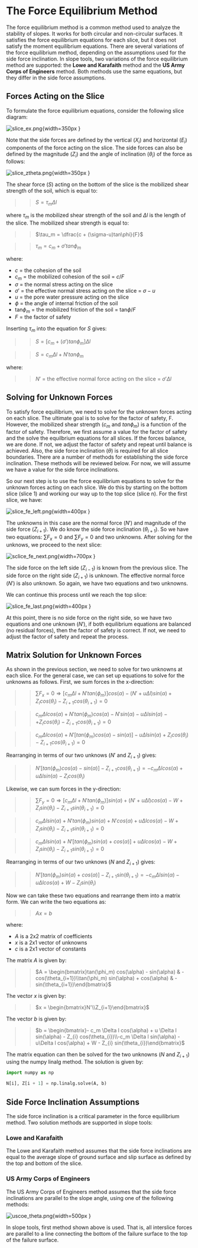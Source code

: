# The Force Equilibrium Method

The force equilibrium method is a common method used to analyze the stability of slopes. It works for both circular 
and non-circular surfaces. It satisfies the force equilibrium equations for each slice, but it does not satisfy the 
moment equilibrium equations. There are several variations of the force equilibrium method, depending on the 
assumptions used for the side force inclination. In slope tools, two variations of the force equilibrium method are 
supported: the **Lowe and 
Karafaith** method and the **US Army Corps of Engineers** method. Both methods use the same equations, but they differ in 
the side force assumptions.

## Forces Acting on the Slice

To formulate the force equilibrium equations, consider the following slice diagram:

![slice_ex.png](images/slice_ex.png){width=350px }

Note that the side forces are defined by the vertical ($X_i$) and horizontal ($E_i$) components of the force acting on 
the slice. The side forces can also be defined by the magnitude ($Z_i$) and the angle of inclination ($\theta_i$) of 
the force as follows:

![slice_ztheta.png](images/slice_ztheta.png){width=350px }

The shear force ($S$) acting on the bottom of the slice is the mobilized shear strength of the soil, which is equal to:

>>$S = \tau_m  \Delta l$

where $\tau_m$ is the mobilized shear strength of the soil and $\Delta l$ is the length of the slice. The mobilized shear strength is equal to:

>>$\tau_m = \dfrac{c + (\sigma-u)tan\phi}{F}$
 
>>$\tau_m = c_m + \sigma' tan\phi_m$

where:

- $c$ = the cohesion of the soil
- $c_m$ = the mobilized cohesion of the soil = $c/F$
- $\sigma$ = the normal stress acting on the slice
- $\sigma'$ = the effective normal stress acting on the slice = $\sigma - u$
- $u$ = the pore water pressure acting on the slice
- $\phi$ = the angle of internal friction of the soil
- tan$\phi_m$ = the mobilized friction of the soil = tan$\phi/F$
- $F$ = the factor of safety

Inserting $\tau_m$ into the equation for $S$ gives:

>>$S = \left[c_m + (\sigma')  tan\phi_m\right]  \Delta l$

>>$S = c_m  \Delta l + N'  tan\phi_m$

where:

>>$N'$ = the effective normal force acting on the slice = $\sigma'  \Delta l$

## Solving for Unknown Forces

To satisfy force equilibrium, we need to solve for the unknown forces acting on each slice. The ultimate goal is to solve for the factor of safety, F. However, the mobilized shear strength ($c_m$ and $tan \phi_m$) is a function of the factor of safety. Therefore, we first assume a value for the factor of safety and the solve the equilbrium equations for all slices. If the forces balance, we are done. If not, we adjust the factor of safety and repeat until balance is achieved. Also, the side force inclination ($\theta$) is required for all slice boundaries. There are a number of methods for 
establishing the side force inclination. These methods will be reviewed below. For now, we will assume we have a value for the side force inclinations.

So our next step is to use the force equilibrium equations to solve for the unknown forces acting on each slice. We do this by starting on the bottom slice (slice 1) and working our way up to the top slice (slice n). For the first slice, we have:

![slice_fe_left.png](images/slice_fe_left.png){width=400px }


The unknowns in this case are the normal force ($N'$) and magnitude of the side force ($Z_{i+1}$). We do know the side 
force inclination ($\theta_{i+1}$). So we have two equations: $\sum F_x = 0$ and $\sum F_y = 0$ and two unknowns. After 
solving for the unknows, we proceed to the next slice:

![sclice_fe_next.png](images/sclice_fe_next.png){width=700px }

The side force on the left side ($Z_{i-1}$) is known from the previous slice. The side force on the right side ($Z_
{i+1}$) is unknown. The effective normal force ($N'$) is also unknown. So again, we have two equations and two unknowns. 

We can continue this process until we reach the top slice:

![slice_fe_last.png](images/slice_fe_last.png){width=400px }

At this point, there is no side force on the right side, so we have two equations and one unknown ($N'$), if both 
equilibrium equations are balanced (no residual forces), then the factor of safety is correct. If not, we need to adjust the factor of safety and repeat the process.

## Matrix Solution for Unknown Forces

As shown in the previous section, we need to solve for two unknowns at each slice. For the general case, we can set up equations to solve for the unknowns as follows. First, we sum forces in the x-direction:

>>$\sum F_x = 0 \Rightarrow \left[c_m \Delta l + N'  tan(\phi_m)\right]  cos(\alpha) - (N' + u \Delta l)  sin(\alpha) + Z_{i}
>   cos(\theta_i) - Z_{i+1}  cos(\theta_{i+1}) = 0$

>>$c_m \Delta l   cos(\alpha) + N'  tan(\phi_m)  cos(\alpha) - N'  sin(\alpha) - u \Delta l  sin(\alpha) - + Z_{i}  cos
> (\theta_{i}) - Z_
> {i+1}  cos(\theta_{i+1}) = 0$

>>$c_m \Delta l   cos(\alpha) + N' \left[tan(\phi_m) cos(\alpha) - sin(\alpha)\right] - u \Delta l sin(\alpha) + Z_{i}
>  cos
> (\theta_{i}) - Z_{i+1} cos(\theta_{i+1}) = 0$

Rearranging in terms of our two unknows ($N'$ and $Z_{i+1}$) gives:

>>$N' \left[tan(\phi_m) cos(\alpha) - sin(\alpha)\right] - Z_{i+1} cos(\theta_{i+1}) = - c_m \Delta l  cos(\alpha) + u 
> \Delta l sin(\alpha) - Z_{i} cos(\theta_i)$

Likewise, we can sum forces in the y-direction:

>>$\sum F_y = 0 \Rightarrow \left[c_m \Delta l + N' tan(\phi_m)\right] sin(\alpha) + (N' + u \Delta l) cos(\alpha) - 
> W + Z_{i} sin(\theta_{i}) - Z_{i+1} sin(\theta_{i+1}) = 0$

>>$c_m \Delta l  sin(\alpha) + N' tan(\phi_m) sin(\alpha) + N' cos(\alpha) + u \Delta l cos(\alpha) - W + Z_{i} sin
> (\theta_{i}) - 
> Z_{i+1} sin(\theta_{i+1}) = 0$

>>$c_m \Delta l  sin(\alpha) + N' \left[tan(\phi_m) sin(\alpha) +  cos(\alpha)\right] + u \Delta l cos(\alpha) - W + 
> Z_{i} sin
> (\theta_{i}) - Z_{i+1} sin(\theta_{i+1}) = 0$

Rearranging in terms of our two unknows ($N$ and $Z_{i+1}$) gives:

>>$N' \left[tan(\phi_m) sin(\alpha) + cos(\alpha)\right] - Z_{i+1} sin(\theta_{i+1}) = -c_m \Delta l  sin(\alpha) - u\Delta l cos(\alpha) + W - Z_{i} sin(\theta_{i})$

Now we can take these two equations and rearrange them into a matrix form. We can write the two equations as:

>>$Ax = b$

where:

- $A$ is a 2x2 matrix of coefficients
- $x$ is a 2x1 vector of unknowns
- $c$ is a 2x1 vector of constants

The matrix $A$ is given by:

>>$A = \begin{bmatrix}tan(\phi_m) cos(\alpha) - sin(\alpha) & -cos(\theta_{i+1})\\tan(\phi_m) sin(\alpha) + cos(\alpha) & -sin(\theta_{i+1})\end{bmatrix}$

The vector $x$ is given by:

>>$x = \begin{bmatrix}N'\\Z_{i+1}\end{bmatrix}$

The vector $b$ is given by:

>>$b = \begin{bmatrix}- c_m \Delta l  cos(\alpha) + u \Delta l sin(\alpha) - Z_{i} cos(\theta_{i})\\-c_m \Delta l  sin(\alpha) - u\Delta l cos(\alpha) + W - Z_{i} sin(\theta_{i})\end{bmatrix}$

The matrix equation can then be solved for the two unknowns
($N$ and $Z_{i+1}$) using the numpy linalg method. The solution is given by:

```python
import numpy as np

N[i], Z[i + 1] = np.linalg.solve(A, b)
```

## Side Force Inclination Assumptions

The side force inclination is a critical parameter in the force equilibrium method. Two solution methods are 
supported in slope tools:

### Lowe and Karafaith

The Lowe and Karafaith method assumes that the side force inclinations are equal to the average slope of ground 
surface and slip surface as defined by the top and bottom of the slice. 

### US Army Corps of Engineers

The US Army Corps of Engineers method assumes that the side force inclinations are parallel to the slope angle, 
using one of the following methods:

![uscoe_theta.png](images/uscoe_theta.png){width=500px }

In slope tools, first method shown above is used. That is, all interslice forces are parallel to a line connecting the 
bottom of the failure surface to the top of the failure surface. 